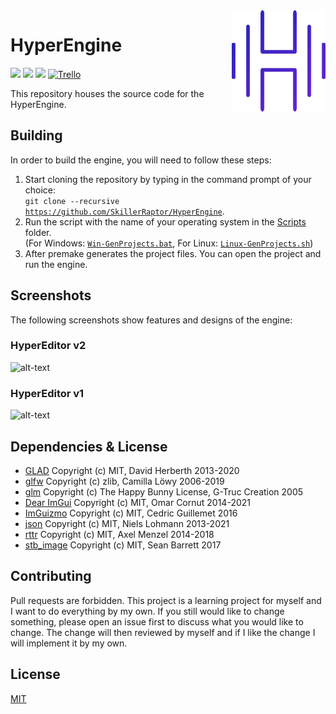 ﻿<img src="Resources/HyperEngine.PNG" align="right" width="150"/>

# HyperEngine
![](https://img.shields.io/badge/license-MIT-yellow)
![](https://github.com/SkillerRaptor/HyperEngine/workflows/build-windows/badge.svg)
![](https://github.com/SkillerRaptor/HyperEngine/workflows/build-linux/badge.svg)
[![Trello](https://img.shields.io/badge/board-trello-blue.svg)](https://trello.com/b/xiuhLb05/hyperengine)

This repository houses the source code for the HyperEngine.

## Building
In order to build the engine, you will need to follow these steps:
1.  Start cloning the repository by typing in the command prompt of your choice:<br><code>git clone --recursive <a href="https://github.com/SkillerRaptor/HyperEngine">https://github.com/SkillerRaptor/HyperEngine</a></code>.
2.  Run the script with the name of your operating system in the [Scripts](https://github.com/SkillerRaptor/HyperEngine/tree/master/Scripts) folder.<br>(For Windows: [`Win-GenProjects.bat`](https://github.com/SkillerRaptor/HyperEngine/blob/master/Scripts/Win-GenProjects.bat), For Linux: [`Linux-GenProjects.sh`](https://github.com/SkillerRaptor/HyperEngine/blob/master/Scripts/Linux-GenProjects.sh)) 
3.  After premake generates the project files. You can open the project and run the engine.

## Screenshots
The following screenshots show features and designs of the engine:

### HyperEditor v2
![alt-text](https://i.imgur.com/Eq7o4l8.png)

### HyperEditor v1
![alt-text](https://i.imgur.com/I3OJPW7.png)

## Dependencies & License
-   [GLAD](https://github.com/Dav1dde/glad/blob/master/LICENSE) Copyright (c) MIT, David Herberth 2013-2020
-   [glfw](https://github.com/glfw/glfw/blob/master/LICENSE.md) Copyright (c) zlib, Camilla Löwy 2006-2019
-   [glm](https://github.com/g-truc/glm/blob/master/copying.txt) Copyright (c) The Happy Bunny License, G-Truc Creation 2005
-   [Dear ImGui](https://github.com/ocornut/imgui/blob/master/LICENSE.txt) Copyright (c) MIT, Omar Cornut 2014-2021
-   [ImGuizmo](https://github.com/CedricGuillemet/ImGuizmo/blob/master/LICENSE) Copyright (c) MIT, Cedric Guillemet 2016
-   [json](https://github.com/nlohmann/json/blob/develop/LICENSE.MIT) Copyright (c) MIT, Niels Lohmann 2013-2021
-   [rttr](https://github.com/rttrorg/rttr/blob/master/LICENSE.txt) Copyright (c) MIT, Axel Menzel 2014-2018
-   [stb_image](https://github.com/nothings/stb/blob/master/LICENSE) Copyright (c) MIT, Sean Barrett 2017

## Contributing
Pull requests are forbidden. This project is a learning project for myself and I want to do everything by my own. 
If you still would like to change something, please open an issue first to discuss what you would like to change. 
The change will then reviewed by myself and if I like the change I will implement it by my own.

## License
[MIT](https://choosealicense.com/licenses/mit/)
